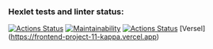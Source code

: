 ### Hexlet tests and linter status:
[![Actions Status](https://github.com/Kemononya/frontend-project-11/workflows/hexlet-check/badge.svg)](https://github.com/Kemononya/frontend-project-11/actions)
[![Maintainability](https://api.codeclimate.com/v1/badges/7431ee6bda3151b2191d/maintainability)](https://codeclimate.com/github/Kemononya/frontend-project-11/maintainability)
[![Actions Status](https://github.com/Kemononya/frontend-project-11/workflows/linter/badge.svg)](https://github.com/Kemononya/frontend-project-11/actions)
[Versel] (https://frontend-project-11-kappa.vercel.app)
